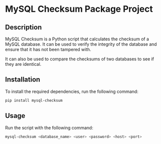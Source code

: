 # MySQL Checksum Package Project

## Description

MySQL Checksum is a Python script that calculates the checksum of a MySQL database. 
It can be used to verify the integrity of the database and ensure that it has not been tampered with.

It can also be used to compare the checksums of two databases to see if they are identical.

## Installation

To install the required dependencies, run the following command:

```bash
pip install mysql-checksum
```

## Usage

Run the script with the following command:

```bash
mysql-checksum <database_name> <user> <password> <host> <port>
```
